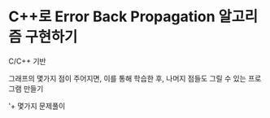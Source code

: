 # C++로 Error Back Propagation 알고리즘 구현하기

C/C++ 기반

그래프의 몇가지 점이 주어지면, 이를 통해 학습한 후, 나머지 점들도 그릴 수 있는 프로그램 만들기

'+ 몇가지 문제풀이

